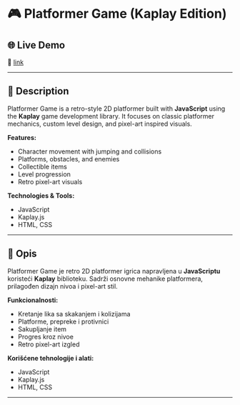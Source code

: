 # 🎮 Platformer Game (Kaplay Edition)
## 🌐 Live Demo
🔗 [link](link)

---

## 📜 Description
Platformer Game is a retro-style 2D platformer built with **JavaScript** using the **Kaplay** game development library.
It focuses on classic platformer mechanics, custom level design, and pixel-art inspired visuals.

**Features:**
- Character movement with jumping and collisions
- Platforms, obstacles, and enemies
- Collectible items
- Level progression
- Retro pixel-art visuals

**Technologies & Tools:**
- JavaScript
- Kaplay.js
- HTML, CSS
  
---

## 📜 Opis
Platformer Game je retro 2D platformer igrica napravljena u **JavaScriptu** koristeći **Kaplay** biblioteku.
Sadrži osnovne mehanike platformera, prilagođen dizajn nivoa i pixel-art stil.

**Funkcionalnosti:**
- Kretanje lika sa skakanjem i kolizijama
- Platforme, prepreke i protivnici
- Sakupljanje item
- Progres kroz nivoe
- Retro pixel-art izgled

**Korišćene tehnologije i alati:**
- JavaScript
- Kaplay.js
- HTML, CSS

---
